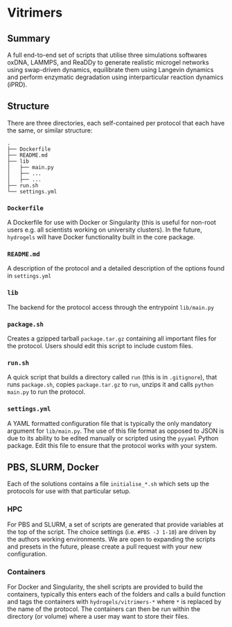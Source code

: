 # Vitrimers

## Summary

A full end-to-end set of scripts that utilise three simulations softwares oxDNA, LAMMPS, and ReaDDy
to generate realistic microgel networks using swap-driven dynamics, equilibrate them using Langevin
dynamics and perform enzymatic degradation using interparticular reaction dynamics (iPRD).

## Structure

There are three directories, each self-contained per protocol that each have the same, or similar
structure:

```
.
├── Dockerfile
├── README.md
├── lib
│   ├── main.py
│   ├── ...
│   ├── ...
├── run.sh
└── settings.yml
```

### `Dockerfile`

A Dockerfile for use with Docker or Singularity (this is useful for non-root users e.g. all
scientists working on university clusters). In the future, `hydrogels` will have Docker
functionality built in the core package.

### `README.md`

A description of the protocol and a detailed description of the options found in `settings.yml`

### `lib`

The backend for the protocol access through the entrypoint `lib/main.py`

### `package.sh`

Creates a gzipped tarball `package.tar.gz` containing all important files for the protocol. Users
should edit this script to include custom files.

### `run.sh`

A quick script that builds a directory called `run` (this is in `.gitignore`), that runs
`package.sh`, copies `package.tar.gz` to `run`, unzips it and calls `python main.py` to run the
protocol.

### `settings.yml`

A YAML formatted configuration file that is typically the only mandatory argument for
`lib/main.py`. The use of this file format as opposed to JSON is due to its ability to be edited
manually or scripted using the `pyyaml` Python package. Edit this file to ensure that the protocol
works with your system.

## PBS, SLURM, Docker

Each of the solutions contains a file `initialise_*.sh` which sets up the protocols for use with
that particular setup.

### HPC

For PBS and SLURM, a set of scripts are generated that provide variables at the top of the script.
The choice settings (i.e. `#PBS -J 1-10`) are driven by the authors working environments. We are
open to expanding the scripts and presets in the future, please create a pull request with your
new configuration.

### Containers

For Docker and Singularity, the shell scripts are provided to build the containers, typically this
enters each of the folders and calls a build function and tags the containers with
`hydrogels/vitrimers-*` where `*` is replaced by the name of the protocol. The containers can then
be run within the directory (or volume) where a user may want to store their files.
